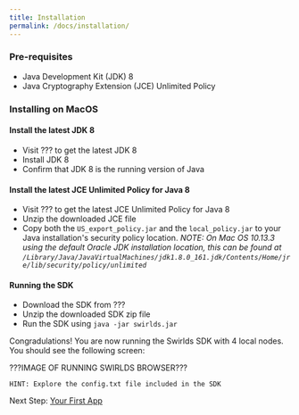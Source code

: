 ```yaml
---
title: Installation
permalink: /docs/installation/
---
```


### Pre-requisites

- Java Development Kit (JDK) 8
- Java Cryptography Extension (JCE) Unlimited Policy

### Installing on MacOS

#### Install the latest JDK 8

- Visit ??? to get the latest JDK 8
- Install JDK 8
- Confirm that JDK 8 is the running version of Java

#### Install the latest JCE Unlimited Policy for Java 8

- Visit ??? to get the latest JCE Unlimited Policy for Java 8
- Unzip the downloaded JCE file
- Copy both the `US_export_policy.jar` and the `local_policy.jar` to your Java installation's security policy location. _NOTE: On Mac OS 10.13.3 using the default Oracle JDK installation location, this can be found at `/Library/Java/JavaVirtualMachines/jdk1.8.0_161.jdk/Contents/Home/jre/lib/security/policy/unlimited`_

#### Running the SDK

- Download the SDK from ???
- Unzip the downloaded SDK zip file
- Run the SDK using `java -jar swirlds.jar`

Congradulations! You are now running the Swirlds SDK with 4 local nodes. You should see the following screen:

???IMAGE OF RUNNING SWIRLDS BROWSER???

    HINT: Explore the config.txt file included in the SDK

Next Step: [Your First App](/docs/your-first-app)